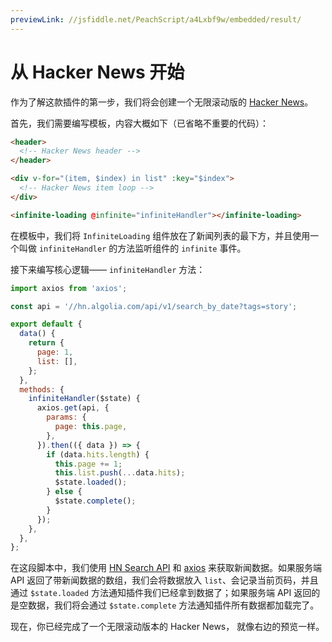 ```yaml
---
previewLink: //jsfiddle.net/PeachScript/a4Lxbf9w/embedded/result/
---
```


# 从 Hacker News 开始

作为了解这款插件的第一步，我们将会创建一个无限滚动版的 [Hacker News](https://news.ycombinator.com/)。

首先，我们需要编写模板，内容大概如下（已省略不重要的代码）：

``` html {9}
<header>
  <!-- Hacker News header -->
</header>

<div v-for="(item, $index) in list" :key="$index">
  <!-- Hacker News item loop -->
</div>

<infinite-loading @infinite="infiniteHandler"></infinite-loading>
```

在模板中，我们将 `InfiniteLoading` 组件放在了新闻列表的最下方，并且使用一个叫做 `infiniteHandler` 的方法监听组件的 `infinite` 事件。

接下来编写核心逻辑—— `infiniteHandler` 方法：

``` js
import axios from 'axios';

const api = '//hn.algolia.com/api/v1/search_by_date?tags=story';

export default {
  data() {
    return {
      page: 1,
      list: [],
    };
  },
  methods: {
    infiniteHandler($state) {
      axios.get(api, {
        params: {
          page: this.page,
        },
      }).then(({ data }) => {
        if (data.hits.length) {
          this.page += 1;
          this.list.push(...data.hits);
          $state.loaded();
        } else {
          $state.complete();
        }
      });
    },
  },
};
```

在这段脚本中，我们使用 [HN Search API](https://hn.algolia.com/api) 和 [axios](https://github.com/mzabriskie/axios) 来获取新闻数据。如果服务端 API 返回了带新闻数据的数组，我们会将数据放入 `list`、会记录当前页码，并且通过 `$state.loaded` 方法通知插件我们已经拿到数据了；如果服务端 API 返回的是空数据，我们将会通过 `$state.complete` 方法通知插件所有数据都加载完了。

现在，你已经完成了一个无限滚动版本的 Hacker News， 就像右边的预览一样。
